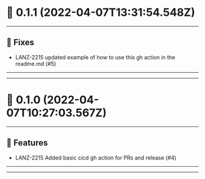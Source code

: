 # :confetti_ball: 0.1.1 (2022-04-07T13:31:54.548Z)
- - -
## :bug: Fixes
* LANZ-2215 updated example of how to use this gh action in the readme.md (#5)
- - -
- - -
# :confetti_ball: 0.1.0 (2022-04-07T10:27:03.567Z)
- - -
## :hammer: Features
* LANZ-2215 Added basic cicd gh action for PRs and release (#4)
- - -
- - -
